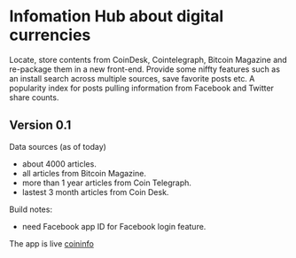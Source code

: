 Infomation Hub about digital currencies
=======================================

Locate, store contents from CoinDesk, Cointelegraph, Bitcoin Magazine and re-package them in a new front-end. Provide some niffty features such as an install search across multiple sources, save favorite posts etc. A popularity index for posts pulling information from  Facebook and Twitter share counts.

Version 0.1
-----------
Data sources (as of today)

- about 4000 articles.
- all articles from Bitcoin Magazine.
- more than 1 year articles from Coin Telegraph.
- lastest 3 month articles from Coin Desk.

Build notes:

- need Facebook app ID for Facebook login feature.

The app is live [coininfo](http:\\coininfo.herokuapp.com)


